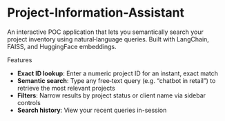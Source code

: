 # Project-Information-Assistant

An interactive POC application that lets you semantically search your project inventory using natural‐language queries. Built with LangChain, FAISS, and HuggingFace embeddings.

Features

- **Exact ID lookup**: Enter a numeric project ID for an instant, exact match  
- **Semantic search**: Type any free‐text query (e.g. “chatbot in retail”) to retrieve the most relevant projects  
- **Filters**: Narrow results by project status or client name via sidebar controls  
- **Search history**: View your recent queries in-session  
